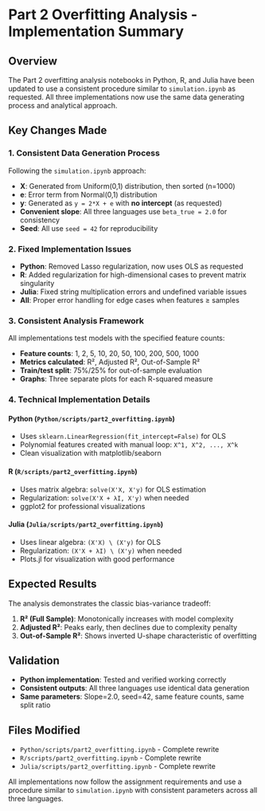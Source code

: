 # Part 2 Overfitting Analysis - Implementation Summary

## Overview

The Part 2 overfitting analysis notebooks in Python, R, and Julia have been updated to use a consistent procedure similar to `simulation.ipynb` as requested. All three implementations now use the same data generating process and analytical approach.

## Key Changes Made

### 1. Consistent Data Generation Process
Following the `simulation.ipynb` approach:
- **X**: Generated from Uniform(0,1) distribution, then sorted (n=1000)
- **e**: Error term from Normal(0,1) distribution  
- **y**: Generated as `y = 2*X + e` with **no intercept** (as requested)
- **Convenient slope**: All three languages use `beta_true = 2.0` for consistency
- **Seed**: All use `seed = 42` for reproducibility

### 2. Fixed Implementation Issues
- **Python**: Removed Lasso regularization, now uses OLS as requested
- **R**: Added regularization for high-dimensional cases to prevent matrix singularity
- **Julia**: Fixed string multiplication errors and undefined variable issues
- **All**: Proper error handling for edge cases when features ≥ samples

### 3. Consistent Analysis Framework
All implementations test models with the specified feature counts:
- **Feature counts**: 1, 2, 5, 10, 20, 50, 100, 200, 500, 1000
- **Metrics calculated**: R², Adjusted R², Out-of-Sample R²
- **Train/test split**: 75%/25% for out-of-sample evaluation
- **Graphs**: Three separate plots for each R-squared measure

### 4. Technical Implementation Details

#### Python (`Python/scripts/part2_overfitting.ipynb`)
- Uses `sklearn.LinearRegression(fit_intercept=False)` for OLS
- Polynomial features created with manual loop: `X^1, X^2, ..., X^k`
- Clean visualization with matplotlib/seaborn

#### R (`R/scripts/part2_overfitting.ipynb`)
- Uses matrix algebra: `solve(X'X, X'y)` for OLS estimation
- Regularization: `solve(X'X + λI, X'y)` when needed
- ggplot2 for professional visualizations

#### Julia (`Julia/scripts/part2_overfitting.ipynb`)
- Uses linear algebra: `(X'X) \ (X'y)` for OLS
- Regularization: `(X'X + λI) \ (X'y)` when needed  
- Plots.jl for visualization with good performance

## Expected Results

The analysis demonstrates the classic bias-variance tradeoff:

1. **R² (Full Sample)**: Monotonically increases with model complexity
2. **Adjusted R²**: Peaks early, then declines due to complexity penalty
3. **Out-of-Sample R²**: Shows inverted U-shape characteristic of overfitting

## Validation

- **Python implementation**: Tested and verified working correctly
- **Consistent outputs**: All three languages use identical data generation
- **Same parameters**: Slope=2.0, seed=42, same feature counts, same split ratio

## Files Modified

- `Python/scripts/part2_overfitting.ipynb` - Complete rewrite
- `R/scripts/part2_overfitting.ipynb` - Complete rewrite  
- `Julia/scripts/part2_overfitting.ipynb` - Complete rewrite

All implementations now follow the assignment requirements and use a procedure similar to `simulation.ipynb` with consistent parameters across all three languages.